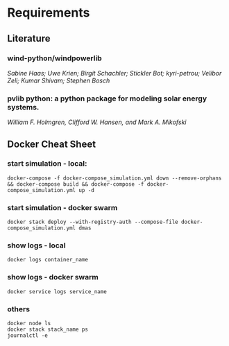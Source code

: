 # Requirements


## Literature

### wind-python/windpowerlib 

*Sabine Haas; Uwe Krien; Birgit Schachler; Stickler Bot; kyri-petrou; Velibor Zeli; 
Kumar Shivam; Stephen Bosch*

### pvlib python: a python package for modeling solar energy systems.

*William F. Holmgren, Clifford W. Hansen, and Mark A. Mikofski* 

## Docker Cheat Sheet

### start simulation - local:

`docker-compose -f docker-compose_simulation.yml down --remove-orphans && docker-compose build && docker-compose -f docker-compose_simulation.yml up -d` <br>

### start simulation - docker swarm

`docker stack deploy --with-registry-auth --compose-file docker-compose_simulation.yml dmas`

### show logs - local

`docker logs container_name`

### show logs - docker swarm

`docker service logs service_name`

### others

```
docker node ls
docker stack stack_name ps
journalctl -e
```


